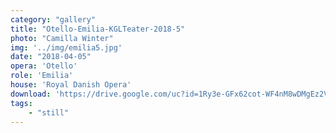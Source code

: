 ```yaml
---
category: "gallery"
title: "Otello-Emilia-KGLTeater-2018-5"
photo: "Camilla Winter"
img: '../img/emilia5.jpg'
date: "2018-04-05"
opera: 'Otello'
role: 'Emilia'
house: 'Royal Danish Opera'
download: 'https://drive.google.com/uc?id=1Ry3e-GFx62cot-WF4nM8wDMgEz2Vws16&export=download'
tags:
    - "still"
---
```


